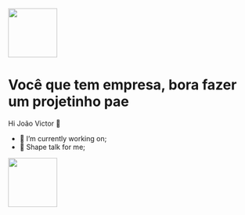 ###
<div>
<img align="center" height="100"  src="https://pbs.twimg.com/profile_images/1052079357852835840/EeKb668h_400x400.jpg"> </img>
</div>

<h1>Você que tem empresa, bora fazer um projetinho pae</h1>

Hi João Victor 👋
- 🔭 I’m currently working on;
- 💪 Shape talk for me;

<img height="100em"  src="https://github-readme-stats.vercel.app/api/pin/?username=joaovictor-jv&repo=Prova-POO&theme=dark" style="max-width: 100%;">




